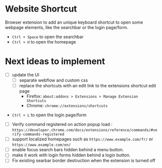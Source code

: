 # Website Shortcut
Browser extension to add an unique keyboard shortcut to open some webpage elements, like the searchbar or the login page/form.

- `Ctrl + Space` to open the searchbar
- `Ctrl + H` to open the homepage

# Next ideas to implement

- [ ] update the UI 
    - [ ] separate webflow and custom css
    - [ ] replace the shortcuts with an edit link to the extensions shortcut edit page
        - Firefox: `about:addons > Extensions > Manage Extension Shortcuts`
        - Chrome: `chrome://extensions/shortcuts`
- `Ctrl + L` to open the login page/form
- [ ] Verify command registered on action popup load : `https://developer.chrome.com/docs/extensions/reference/commands/#verify-commands-registered`
- [ ] support localized homepages such as `https://www.example.com/fr/` or `https://www.example.com/en/`
- [ ] enable focus search bars hidden behind a menu button.
- [ ] make it work with login forms hidden behind a login button.
- [ ] Fix existing searbar border destruction when the extension is turned off
